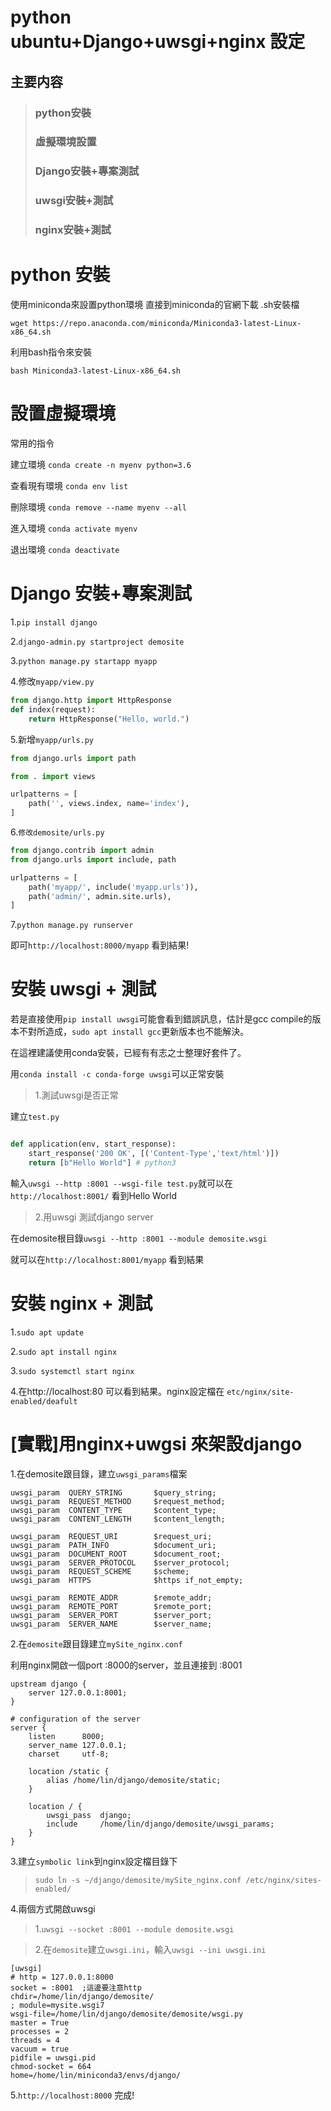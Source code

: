 
# python ubuntu+Django+uwsgi+nginx 設定

## 主要内容
> ### python安裝
> ### 虛擬環境設置
> ### Django安裝+專案測試
> ### uwsgi安裝+測試
> ### nginx安裝+測試

# python 安裝

使用miniconda來設置python環境
直接到miniconda的官網下載 .sh安裝檔

`wget https://repo.anaconda.com/miniconda/Miniconda3-latest-Linux-x86_64.sh`

利用bash指令來安裝

`bash Miniconda3-latest-Linux-x86_64.sh`






# 設置虛擬環境

常用的指令

建立環境
`conda create -n myenv python=3.6`

查看現有環境
`conda env list`

刪除環境
`conda remove --name myenv --all`

進入環境
`conda activate myenv`

退出環境
`conda deactivate`



# Django 安裝+專案測試

1.`pip install django`

2.`django-admin.py startproject demosite`

3.`python manage.py startapp myapp`

4.修改`myapp/view.py`

```python
from django.http import HttpResponse
def index(request):
    return HttpResponse("Hello, world.")

```
5.新增`myapp/urls.py`

```python
from django.urls import path

from . import views

urlpatterns = [
    path('', views.index, name='index'),
]

```

6.`修改demosite/urls.py`

```python
from django.contrib import admin
from django.urls import include, path

urlpatterns = [
    path('myapp/', include('myapp.urls')),
    path('admin/', admin.site.urls),
]

```


7.`python manage.py runserver`

即可`http://localhost:8000/myapp` 看到結果!



# 安裝 uwsgi + 測試

若是直接使用`pip install uwsgi`可能會看到錯誤訊息，估計是gcc compile的版本不對所造成，`sudo apt install gcc`更新版本也不能解決。

在這裡建議使用conda安裝，已經有有志之士整理好套件了。

用`conda install -c conda-forge uwsgi`可以正常安裝

>1.測試uwsgi是否正常

建立`test.py`

```python

def application(env, start_response):
    start_response('200 OK', [('Content-Type','text/html')])
    return [b"Hello World"] # python3


```


輸入`uwsgi --http :8001 --wsgi-file test.py`就可以在`http://localhost:8001/` 看到Hello World


>2.用uwsgi 測試django server

在demosite根目錄`uwsgi --http :8001 --module demosite.wsgi`

就可以在`http://localhost:8001/myapp` 看到結果



# 安裝 nginx + 測試

1.`sudo apt update`

2.`sudo apt install nginx`

3.`sudo systemctl start nginx`

4.在http://localhost:80 可以看到結果。nginx設定檔在 `etc/nginx/site-enabled/deafult`

# [實戰]用nginx+uwgsi 來架設django

1.在demosite跟目錄，建立`uwsgi_params`檔案

```
uwsgi_param  QUERY_STRING       $query_string;
uwsgi_param  REQUEST_METHOD     $request_method;
uwsgi_param  CONTENT_TYPE       $content_type;
uwsgi_param  CONTENT_LENGTH     $content_length;
 
uwsgi_param  REQUEST_URI        $request_uri;
uwsgi_param  PATH_INFO          $document_uri;
uwsgi_param  DOCUMENT_ROOT      $document_root;
uwsgi_param  SERVER_PROTOCOL    $server_protocol;
uwsgi_param  REQUEST_SCHEME     $scheme;
uwsgi_param  HTTPS              $https if_not_empty;
 
uwsgi_param  REMOTE_ADDR        $remote_addr;
uwsgi_param  REMOTE_PORT        $remote_port;
uwsgi_param  SERVER_PORT        $server_port;
uwsgi_param  SERVER_NAME        $server_name;

```
2.在`demosite`跟目錄建立`mySite_nginx.conf`

利用nginx開啟一個port :8000的server，並且連接到 :8001

```
upstream django {
    server 127.0.0.1:8001;
}
 
# configuration of the server
server {
    listen      8000;
    server_name 127.0.0.1;
    charset     utf-8;
 
    location /static {
        alias /home/lin/django/demosite/static;
    }
 
    location / {
        uwsgi_pass  django;
        include     /home/lin/django/demosite/uwsgi_params;
    }
}

```




3.建立`symbolic link`到nginx設定檔目錄下

>`sudo ln -s ~/django/demosite/mySite_nginx.conf /etc/nginx/sites-enabled/`

4.兩個方式開啟uwsgi

> 1.`uwsgi --socket :8001 --module demosite.wsgi`


> 2.在`demosite`建立`uwsgi.ini`，輸入`uwsgi --ini uwsgi.ini`

```
[uwsgi]
# http = 127.0.0.1:8000
socket = :8001  ;這邊要注意http
chdir=/home/lin/django/demosite/
; module=mysite.wsgi7
wsgi-file=/home/lin/django/demosite/demosite/wsgi.py
master = True
processes = 2
threads = 4
vacuum = true
pidfile = uwsgi.pid
chmod-socket = 664
home=/home/lin/miniconda3/envs/django/

```

5.`http://localhost:8000` 完成!


